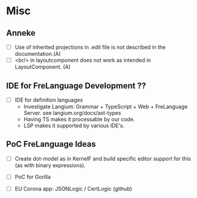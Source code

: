 # Misc

## Anneke
- [ ] Use of inherited projections in .edit file is not described in the documentation.(A)
- [ ] \<br/> in layoutcomponent does not work as intended in LayoutComponent. (A)

## IDE for FreLanguage Development ??

- [ ] IDE for definition languages
  - Investigate Langium: Grammar + TypeScript + Web + FreLanguage Server.
    see langium.org/docs/ast-types
  - Having TS makes it processable by our code.
  - LSP makes it supported by various IDE's.

## PoC FreLanguage Ideas

- [ ] Create dot-model as in KernelF and build specific editor support for this (as with binary expressions).
- [ ] PoC for Gorilla
- [ ] EU Corona app: JSONLogic / CertLogic (github)



